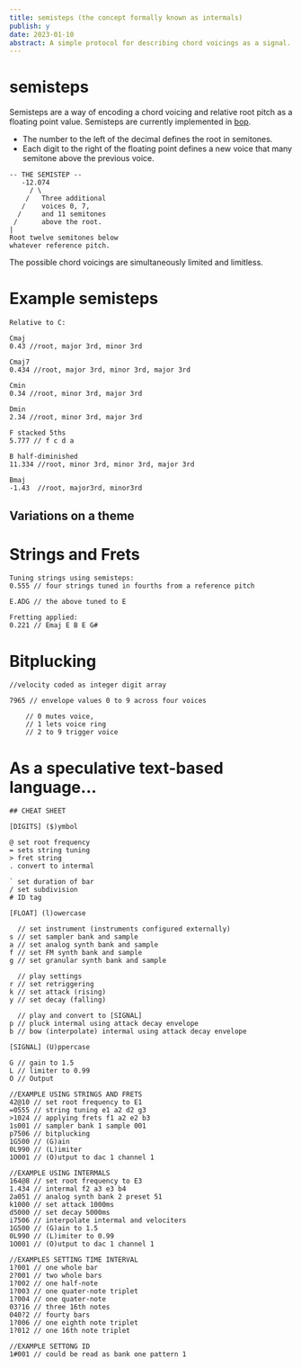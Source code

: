 ```yaml
---
title: semisteps (the concept formally known as intermals)
publish: y
date: 2023-01-10
abstract: A simple protocol for describing chord voicings as a signal.
---
```


#  semisteps
Semisteps are a way of encoding a chord voicing and relative root pitch as a floating point value.  Semisteps are currently implemented in [bop](https://github.com/zealtv).

- The number to the left of the decimal defines the root in semitones. 
- Each digit to the right of the floating point defines a new voice that many semitone above the previous voice.

```
-- THE SEMISTEP --
   -12.074   
     / \ 
    /   Three additional 
   /    voices 0, 7,
  /     and 11 semitones 
 /      above the root.
|
Root twelve semitones below 
whatever reference pitch.

```

The possible chord voicings are simultaneously limited and limitless. 



# Example semisteps
```
Relative to C:

Cmaj
0.43 //root, major 3rd, minor 3rd

Cmaj7
0.434 //root, major 3rd, minor 3rd, major 3rd

Cmin
0.34 //root, minor 3rd, major 3rd

Dmin
2.34 //root, minor 3rd, major 3rd

F stacked 5ths
5.777 // f c d a  

B half-diminished
11.334 //root, minor 3rd, minor 3rd, major 3rd

Bmaj
-1.43  //root, major3rd, minor3rd

```


## Variations on a theme

# Strings and Frets
```
Tuning strings using semisteps:
0.555 // four strings tuned in fourths from a reference pitch

E.ADG // the above tuned to E

Fretting applied:
0.221 // Emaj E B E G#

```

# Bitplucking
```
//velocity coded as integer digit array

7965 // envelope values 0 to 9 across four voices
	
	// 0 mutes voice, 
	// 1 lets voice ring
	// 2 to 9 trigger voice

```


# As a speculative text-based language...

```
## CHEAT SHEET

[DIGITS] ($)ymbol

@ set root frequency
= sets string tuning 
> fret string
. convert to intermal

` set duration of bar
/ set subdivision
# ID tag 

[FLOAT] (l)owercase

  // set instrument (instruments configured externally)
s // set sampler bank and sample
a // set analog synth bank and sample
f // set FM synth bank and sample
g // set granular synth bank and sample

  // play settings
r // set retriggering
k // set attack (rising)
y // set decay (falling)
  
  // play and convert to [SIGNAL]
p // pluck intermal using attack decay envelope  
b // bow (interpolate) intermal using attack decay envelope

[SIGNAL] (U)ppercase

G // gain to 1.5
L // limiter to 0.99
O // Output

```

```
//EXAMPLE USING STRINGS AND FRETS
42@10 // set root frequency to E1
=0555 // string tuning e1 a2 d2 g3 
>1024 // applying frets f1 a2 e2 b3
1s001 // sampler bank 1 sample 001 
p7506 // bitplucking
1G500 // (G)ain
0L990 // (L)imiter
1O001 // (O)utput to dac 1 channel 1

//EXAMPLE USING INTERMALS
164@8 // set root frequency to E3
1.434 // intermal f2 a3 e3 b4 
2a051 // analog synth bank 2 preset 51 
k1000 // set attack 1000ms
d5000 // set decay 5000ms
i7506 // interpolate intermal and velociters
1G500 // (G)ain to 1.5
0L990 // (L)imiter to 0.99
1O001 // (O)utput to dac 1 channel 1

//EXAMPLES SETTING TIME INTERVAL
1?001 // one whole bar
2?001 // two whole bars
1?002 // one half-note
1?003 // one quater-note triplet
1?004 // one quater-note
03?16 // three 16th notes
040?2 // fourty bars
1?006 // one eighth note triplet
1?012 // one 16th note triplet

//EXAMPLE SETTONG ID
1#001 // could be read as bank one pattern 1


```